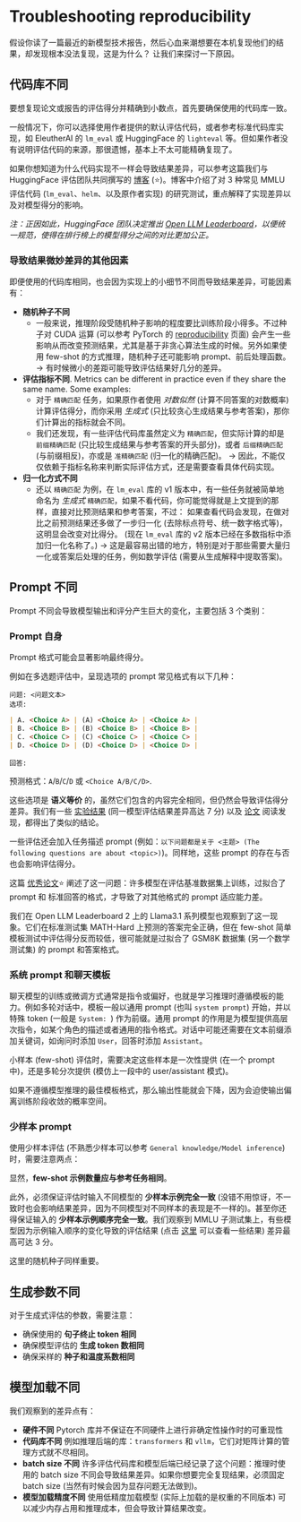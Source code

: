 # Troubleshooting reproducibility

假设你读了一篇最近的新模型技术报告，然后心血来潮想要在本机复现他们的结果，却发现根本没法复现，这是为什么？
让我们来探讨一下原因。

## 代码库不同
要想复现论文或报告的评估得分并精确到小数点，首先要确保使用的代码库一致。

一般情况下，你可以选择使用作者提供的默认评估代码，或者参考标准代码库实现，如 EleutherAI 的 `lm_eval` 或 HuggingFace 的 `lighteval` 等。但如果作者没有说明评估代码的来源，那很遗憾，基本上不太可能精确复现了。

如果你想知道为什么代码实现不一样会导致结果差异，可以参考这篇我们与 HuggingFace 评估团队共同撰写的 [博客](https://huggingface.co/blog/open-llm-leaderboard-mmlu) (⭐)。博客中介绍了对 3 种常见 MMLU 评估代码 (`lm_eval`、`helm`、以及原作者实现) 的研究测试，重点解释了实现差异以及对模型得分的影响。 

*注：正因如此，HuggingFace 团队决定推出 [Open LLM Leaderboard](https://huggingface.co/spaces/open-llm-leaderboard/open_llm_leaderboard)，以便统一规范，使得在排行榜上的模型得分之间的对比更加公正。*

### 导致结果微妙差异的其他因素 
即便使用的代码库相同，也会因为实现上的小细节不同而导致结果差异，可能因素有：
- **随机种子不同** 
	- 一般来说，推理阶段受随机种子影响的程度要比训练阶段小得多。不过种子对 CUDA 运算 (可以参考 PyTorch 的 [reproducibility](https://pytorch.org/docs/stable/notes/randomness.html) 页面) 会产生一些影响从而改变预测结果，尤其是基于非贪心算法生成的时候。另外如果使用 few-shot 的方式推理，随机种子还可能影响 prompt、前后处理函数。
	  -> 有时候微小的差距可能导致评估结果好几分的差异。
- **评估指标不同**. 
  Metrics can be different in practice even if they share the same name. Some examples:
	- 对于 `精确匹配` 任务，如果原作者使用 *对数似然* (计算不同答案的对数概率) 计算评估得分，而你采用 *生成式* (只比较贪心生成结果与参考答案)，那你们计算出的指标就会不同。
	- 我们还发现，有一些评估代码库虽然定义为 `精确匹配`，但实际计算的却是 `前缀精确匹配` (只比较生成结果与参考答案的开头部分)，或者 `后缀精确匹配` (与前缀相反)，亦或是 `准精确匹配` (归一化的精确匹配)。
	 -> 因此，不能仅仅依赖于指标名称来判断实际评估方式，还是需要查看具体代码实现。
- **归一化方式不同**
	- 还以 `精确匹配` 为例，在 `lm_eval` 库的 v1 版本中，有一些任务就被简单地命名为 *生成式* `精确匹配`，如果不看代码，你可能觉得就是上文提到的那样，直接对比预测结果和参考答案，不过：
	  如果查看代码会发现，在做对比之前预测结果还多做了一步归一化 (去除标点符号、统一数字格式等)，这明显会改变对比得分。
	  (现在 `lm_eval` 库的 v2 版本已经在多数指标中添加归一化名称了。)
	 -> 这是最容易出错的地方，特别是对于那些需要大量归一化或答案后处理的任务，例如数学评估 (需要从生成解释中提取答案)。

## Prompt 不同
Prompt 不同会导致模型输出和评分产生巨大的变化，主要包括 3 个类别：
### Prompt 自身
Prompt 格式可能会显著影响最终得分。

例如在多选题评估中，呈现选项的 prompt 常见格式有以下几种：
```
问题: <问题文本>
选项:
```
```markdown
| A. <Choice A> | (A) <Choice A> | <Choice A> | 
| B. <Choice B> | (B) <Choice B> | <Choice B> | 
| C. <Choice C> | (C) <Choice C> | <Choice C> | 
| D. <Choice D> | (D) <Choice D> | <Choice D> | 
```
```
回答: 
```
预测格式：`A`/`B`/`C`/`D` 或 `<Choice A/B/C/D>`.

这些选项是 **语义等价** 的，虽然它们包含的内容完全相同，但仍然会导致评估得分差异。我们有一些 [实验结果](https://x.com/clefourrier/status/1777319187913875893/photo/1) (同一模型评估结果差异高达 7 分) 以及 [论文](https://arxiv.org/abs/2310.11324) 阅读发现，都得出了类似的结论。

一些评估还会加入任务描述 prompt (例如：`以下问题都是关于 <主题> (The following questions are about <topic>)`)。同样地，这些 prompt 的存在与否也会影响评估得分。

这篇 [优秀论文](https://arxiv.org/abs/2407.07890)⭐ 阐述了这一问题：许多模型在评估基准数据集上训练，过拟合了 prompt 和 标准回答的格式，才导致了对其他格式的 prompt 适应能力差。

我们在 Open LLM Leaderboard 2 上的 Llama3.1 系列模型也观察到了这一现象。它们在标准测试集 MATH-Hard 上预测的答案完全正确，但在 few-shot 简单模板测试中评估得分反而较低，很可能就是过拟合了 GSM8K 数据集 (另一个数学测试集) 的 prompt 和答案格式。
### 系统 prompt 和聊天模板
聊天模型的训练或微调方式通常是指令或偏好，也就是学习推理时遵循模板的能力。例如多轮对话中，模板一般以通用 prompt (也叫 `system prompt`) 开始，并以特殊 token (一般是 `System: `) 作为前缀。通用 prompt 的作用是为模型提供高层次指令，如某个角色的描述或者通用的指令格式。对话中可能还需要在文本前缀添加关键词，如询问时添加 `User`，回答时添加 `Assistant`。

小样本 (few-shot) 评估时，需要决定这些样本是一次性提供 (在一个 prompt 中)，还是多轮分次提供 (模仿上一段中的 user/assistant 模式)。

如果不遵循模型推理的最佳模板格式，那么输出性能就会下降，因为会迫使输出偏离训练阶段收敛的概率空间。

### 少样本 prompt
使用少样本评估 (不熟悉少样本可以参考 `General knowledge/Model inference`) 时，需要注意两点：

显然，**few-shot 示例数量应与参考任务相同**。

此外，必须保证评估时输入不同模型的 **少样本示例完全一致** (没错不用惊讶，不一致时也会影响结果差异，因为不同模型对不同样本的表现是不一样的)。甚至你还得保证输入的 **少样本示例顺序完全一致**。我们观察到 MMLU 子测试集上，有些模型因为示例输入顺序的变化导致的评估结果 (点击 [这里](https://huggingface.co/blog/evaluation-structured-outputs) 可以查看一些结果) 差异最高可达 3 分。

这里的随机种子同样重要。

## 生成参数不同
对于生成式评估的参数，需要注意：
- 确保使用的 **句子终止 token 相同**
- 确保模型评估的 **生成 token 数相同**
- 确保采样的 **种子和温度系数相同**

## 模型加载不同
我们观察到的差异点有：
- **硬件不同**
  Pytorch 库并不保证在不同硬件上进行非确定性操作时的可重现性
- **代码库不同**
  例如推理后端的库：`transformers` 和 `vllm`，它们对矩阵计算的管理方式就不尽相同。
- **batch size 不同**
  许多评估代码库和模型后端已经记录了这个问题：推理时使用的 batch size 不同会导致结果差异。如果你想要完全复现结果，必须固定 batch size (当然有时候会因为显存问题无法做到)。
- **模型加载精度不同**
  使用低精度加载模型 (实际上加载的是权重的不同版本) 可以减少内存占用和推理成本，但会导致计算结果改变。
